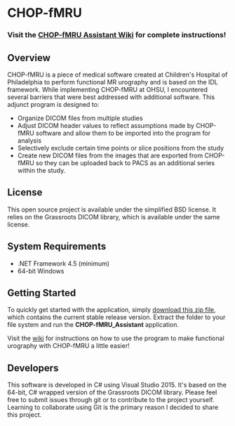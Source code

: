 # CHOP-fMRU

### Visit the [CHOP-fMRU Assistant Wiki](https://github.com/overtone1000/CHOP-fMRU_Assistant/wiki) for complete instructions!

## Overview

CHOP-fMRU is a piece of medical software created at Children's Hospital of Philadelphia to perform functional MR urography and is based on the IDL framework. While implementing CHOP-fMRU at OHSU, I encountered several barriers that were best addressed with additional software. This adjunct program is designed to:
* Organize DICOM files from multiple studies
* Adjust DICOM header values to reflect assumptions made by CHOP-fMRU software and allow them to be imported into the program for analysis
* Selectively exclude certain time points or slice positions from the study
* Create new DICOM files from the images that are exported from CHOP-fMRU so they can be uploaded back to PACS as an additional series within the study.

## License

This open source project is available under the simplified BSD license. It relies on the Grassroots DICOM library, which is available under the same license.

## System Requirements

* .NET Framework 4.5 (minimum)
* 64-bit Windows

## Getting Started

To quickly get started with the application, simply [download this zip file](https://github.com/overtone1000/CHOP-fMRU_Assistant/raw/master/CHOP-fMRU_Assistant_Release.zip), which contains the current stable release version. Extract the folder to your file system and run the **CHOP-fMRU_Assistant** application.

Visit the [wiki](https://github.com/overtone1000/CHOP-fMRU_Assistant/wiki) for instructions on how to use the program to make functional urography with CHOP-fMRU a little easier!

## Developers

This software is developed in C# using Visual Studio 2015. It's based on the 64-bit, C# wrapped version of the Grassroots DICOM library. Please feel free to submit issues through git or to contribute to the project yourself. Learning to collaborate using Git is the primary reason I decided to share this project.
